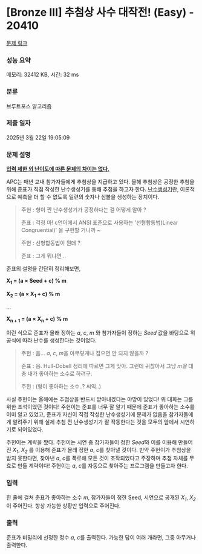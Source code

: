 # [Bronze III] 추첨상 사수 대작전! (Easy) - 20410 

[문제 링크](https://www.acmicpc.net/problem/20410) 

### 성능 요약

메모리: 32412 KB, 시간: 32 ms

### 분류

브루트포스 알고리즘

### 제출 일자

2025년 3월 22일 19:05:09

### 문제 설명

<p><u><strong>입력 제한 외 난이도에 따른 문제의 차이는 없다.</strong></u></p>

<p>APC는 매년 교내 참가자들에게 추첨상을 지급하고 있다. 올해 추첨상은 공정한 추첨을 위해 준표가 직접 작성한 난수생성기를 통해 추첨을 하고자 한다. <a href="https://ko.wikipedia.org/wiki/%EB%82%9C%EC%88%98%EB%B0%9C%EC%83%9D%EA%B8%B0" rel="nofollow">난수생성기</a>란, 이론적으로 예측을 더 할 수 없도록 일련의 숫자나 심볼을 생성하는 장치이다.</p>

<blockquote>
<p>주헌 : 형이 짠 난수생성기가 공정하다는 걸 어떻게 알아 ?</p>

<p>준표 : 걱정 마! c언어에서 ANSI 표준으로 사용하는 '선형합동법(Linear Congruential)' 을 구현할 거니까 ~</p>

<p>주헌 : 선형합동법이 뭔데 ?</p>

<p>준표 : 그게 뭐냐면 ..</p>
</blockquote>

<p>준표의 설명을 간단히 정리해보면,</p>

<p><strong>X<sub>1</sub> = (a × Seed + c) % m</strong></p>

<p><strong>X<sub>2</sub> = (a × X<sub>1</sub> + c) % m</strong></p>

<p>...</p>

<p><strong>X<sub>n + 1</sub> = (a × X<sub>n</sub> + c) % m</strong></p>

<p>이런 식으로 준표가 몰래 정하는 <em>a</em>, <em>c</em>, <em>m</em> 와 참가자들이 정하는 <em>Seed</em> 값을 바탕으로 위 공식에 따라 난수를 생성한다는 것이었다.</p>

<blockquote>
<p>주헌 : 음... <em>a</em>, <em>c</em>, <em>m</em>을 아무렇게나 잡으면 안 되지 않을까 ?</p>

<p>준표 : 응. Hull-Dobell 정리에 따르면 그게 맞아. 그런데 귀찮아서 그냥 <em>m을</em> 대충 내가 좋아하는 소수로 하려구.</p>

<p>주헌 : (형이 좋아하는 소수..? 씨익..)</p>
</blockquote>

<p>사실 주헌이는 올해에는 추첨상을 반드시 받아내겠다는 야망이 있었다! 위 대화는 그를 위한 초석이었던 것이다! 주헌이는 준표를 너무 잘 알기 때문에 준표가 좋아하는 소수를 이미 알고 있었고, 준표가 자신이 직접 작성한 난수생성기에 문제가 없음을 참가자들에게 알려주기 위해 실제 추첨 전 난수생성기가 잘 작동한다는 것을 모두의 앞에서 시연하기로 되어있었다.</p>

<p>주헌이는 계략을 짰다. 주헌이는 시연 중 참가자들이 정한 <em>Seed</em>와 이를 이용해 만들어진 <em>X<sub>1</sub></em>, <em>X<sub>2</sub></em> 를 이용해 준표가 몰래 정한 <em>a</em>, <em>c</em>를 찾아낼 것이다. 만약 주헌이가 추첨상을 받지 못한다면, 찾아낸 <em>a</em>, <em>c</em>를 폭로해 모든 것이 조작되었다고 주장하며 추첨 자체를 무효로 만들 계략이다! 주헌이는 <em>a</em>, <em>c</em>를 자동으로 찾아주는 프로그램을 만들고자 한다.</p>

### 입력 

 <p>한 줄에 걸쳐 준표가 좋아하는 소수 <em>m</em>, 참가자들이 정한 Seed, 시연으로 공개된 <em>X<sub>1</sub></em>, <em>X<sub>2</sub></em> 이 주어진다. 항상 가능한 상황만 입력으로 주어진다.</p>

### 출력 

 <p>준표가 비밀리에 선정한 정수 <em>a</em>, <em>c</em>를 출력한다. 가능한 답이 여러 개라면, 그중 아무거나 출력한다.</p>

